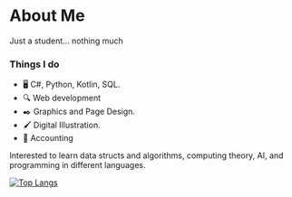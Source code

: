 # About Me  
Just a student... nothing much

### Things I do 
- :desktop_computer: C#, Python, Kotlin, SQL.
- :mag: Web development
- :black_nib: Graphics and Page Design.
- :paintbrush: Digital Illustration.
- :ledger: Accounting

Interested to learn data structs and algorithms, computing theory, AI, and programming in different languages.

[![Top Langs](https://github-readme-stats.vercel.app/api/top-langs/?username=ssuish&layout=compact)](https://github.com/ssuish/ssuish/edit/main/README.md)

